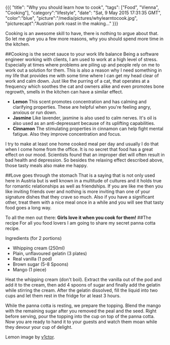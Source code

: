{{{
  "title": "Why you should learn how to cook",
  "tags": ["Food", "Vienna", "Cooking"],
  "category":"lifestyle",
  "date": "Sat, 9 May 2015 17:31:35 GMT",
  "color":"blue",
  "picture":"/media/pictures/whylearntocook.jpg",
  "picturecapt":"Austrian pork roast in the making..."
}}}

Cooking is an awesome skill to have, there is nothing to argue about that. So let me give you a few more reasons, why
you should spend more time in the kitchen.
<!--more-->
##Cooking is the secret sauce to your work life balance
Being a software engineer working with clients, I am used to work at a high level of stress. Especially at times
where problems are piling up and people rely on me to work out a solution for them. This is also a reason why I need
something in my life that provides me with some time where I can get my head clear of work and calm down. Just like the
purring of a cat, that operates at a frequency which soothes the cat and owners alike and even promotes bone regrowth,
smells in the kitchen can have a similar effect.

*   **Lemon**
This scent promotes concentration and has calming and clarifying properties. These are helpful when you're feeling angry, anxious or run down.
*   **Jasmine**
Like lavender, jasmine is also used to calm nerves. It's oil is also used as an anti-depressant because of its uplifting capabilities.
*   **Cinnamon**
The stimulating properties in cinnamon can help fight mental fatigue. Also they improve concentration and focus.


<!--gallery:media/pictures/whylearntocook-->

I try to make at least one home cooked meal per day and usually I do that when I come home from the office. It is no
secret that food has a great effect on our mood. Scientists found that an improper diet will often result in bad health
and depression. So besides the relaxing effect described above, those tasty meals also make me happy.

##Love goes through the stomach
That is a saying that is not only used here in Austria but is well known in a multitude of cultures and it holds true
for romantic relationships as well as friendships. If you are like me then you like inviting friends over and nothing
is more inviting than one of your signature dishes that they crave so much. Also if you have a significant other,
treat them with a nice meal once in a while and you will see that tasty food goes a long way.

To all the men out there: **Girls love it when you cook for them!**
##The recipe
For all you food lovers I am going to share my secret panna cotta recipe.

Ingredients (for 2 portions)

*   Whipping cream (250ml)
*   Plain, unflavoured gelatin (3 plates)
*   Real vanilla (1 pod)
*   Brown sugar (5-8 Spoons)
*   Mango (1 piece)

Heat the whipping cream (don't boil). Extract the vanilla out of the pod and add it to the cream, then add 4 spoons of sugar
and finally add the gelatin while stirring the cream. After the gelatin dissolved, fill the liquid into two
cups and let them rest in the fridge for at least 3 hours.

While the panna cotta is resting, we prepare the topping. Blend the mango with the remaining sugar after you removed the peal
and the seed. Right before serving, pour the topping into the cup on top of the panna cotta. Now you are ready to hand it to your guests and watch them moan while they devour your cup of delight.

Lemon image by [v1ctor](https://www.flickr.com/photos/v1ctor).

